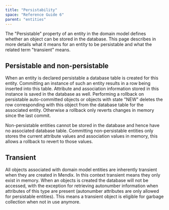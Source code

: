 ```yaml
---
title: "Persistability"
space: "Reference Guide 6"
parent: "entities"
---
```



The "Persistable" property of an entity in the domain model defines whether an object can be stored in the database. This page describes in more details what it means for an entity to be persistable and what the related term "transient" means.

## Persistable and non-persistable

When an entity is declared persistable a database table is created for this entity.
Committing an instance of such an entity results in a row being inserted into this table. Attribute and association information stored in this instance is saved in the database as well.
Performing a rollback on persistable auto-committed objects or objects with state "NEW" deletes the row corresponding with this object from the database table for the associated entity. Otherwise a rollback only reverts changes in memory since the last commit.

Non-persistable entities cannot be stored in the database and hence have no associated database table. Committing non-persistable entities only stores the current attribute values and association values in memory, this allows a rollback to revert to those values.

## Transient

All objects associated with domain model entities are inherently transient when they are created in Mendix. In this context transient means they only exist in memory.
When an objects is created the database will not be accessed, with the exception for retrieving autonumber information when attributes of this type are present (autonumber attributes are only allowed for persistable entities). This means a transient object is eligible for garbage collection when not in use anymore.
